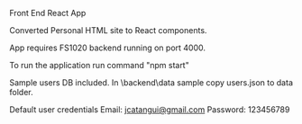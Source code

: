 Front End React App

Converted Personal HTML site to React components.

App requires FS1020 backend running on port 4000.

To run the application run command "npm start"

Sample users DB included.
In \backend\data sample copy users.json to data folder.

Default user credentials
Email: jcatangui@gmail.com
Password: 123456789
